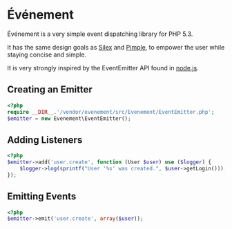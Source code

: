 Événement
=========

Événement is a very simple event dispatching library for PHP 5.3.

It has the same design goals as [Silex](http://silex-project.org) and
[Pimple](http://pimple-project.org), to empower the user while staying concise
and simple.

It is very strongly inspired by the EventEmitter API found in
[node.js](http://nodejs.org).

Creating an Emitter
-------------------

```php
<?php
require __DIR__.'/vendor/evenement/src/Evenement/EventEmitter.php';
$emitter = new Evenement\EventEmitter();
```

Adding Listeners
----------------

```php
<?php
$emitter->add('user.create', function (User $user) use ($logger) {
    $logger->log(sprintf("User '%s' was created.", $user->getLogin()));
});
```

Emitting Events
---------------

```php
<?php
$emitter->emit('user.create', array($user));
```
